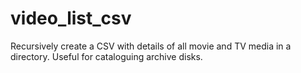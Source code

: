 # video_list_csv
Recursively create a CSV with details of all movie and TV media in a directory. Useful for cataloguing archive disks.
